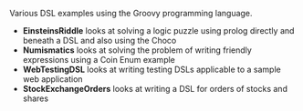 Various DSL examples using the Groovy programming language.

* __EinsteinsRiddle__ looks at solving a logic puzzle using prolog directly and beneath a DSL and also using the Choco
* __Numismatics__ looks at solving the problem of writing friendly expressions using a Coin Enum example
* __WebTestingDSL__ looks at writing testing DSLs applicable to a sample web application
* __StockExchangeOrders__ looks at writing a DSL for orders of stocks and shares
